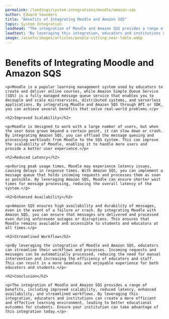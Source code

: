 ```yaml
---
permalink: /landings/system-integrations/moodle/amazon-sqs
author: Edward Saunders
title: "Benefits of Integrating Moodle and Amazon SQS"
topic: System Integration
leadhead: "The integration of Moodle and Amazon SQS provides a range of benefits, including improved scalability, reduced latency, enhanced availability, and streamlined workflows"
leadtext: "By leveraging this integration, educators and institutions can create a more efficient and effective learning environment, leading to better educational outcomes for students. Ensure your institution can take advantage of this integration today."
image: /assets/images/articles/people-sitting-near-table.webp
---
```

<div class="arttext">	<h1>Benefits of Integrating Moodle and Amazon SQS</h1>

	<p>Moodle is a popular learning management system used by educators to create and deliver online courses, while Amazon Simple Queue Service (SQS) is a fully managed message queue service that enables you to decouple and scale microservices, distributed systems, and serverless applications. By integrating Moodle and Amazon SQS through API or SDK, you can achieve several benefits that solve real-world problems.</p>

	<h2>Improved Scalability</h2>

	<p>Moodle is designed to work with a large number of users, but when the user base grows beyond a certain point, it can slow down or crash. By integrating Amazon SQS, you can offload the message queuing and processing workloads from Moodle to the SQS system. This can improve the scalability of Moodle, enabling it to handle more users and provide a better user experience.</p>

	<h2>Reduced Latency</h2>

	<p>During peak usage times, Moodle may experience latency issues, causing delays in response times. With Amazon SQS, you can implement a message queue that holds incoming requests and processes them as soon as possible. By leveraging Amazon SQS, Moodle can ensure shorter wait times for message processing, reducing the overall latency of the system.</p>

	<h2>Enhanced Availability</h2>

	<p>Amazon SQS ensures high availability and durability of messages, even in the event of a failure or crash. By integrating Moodle with Amazon SQS, you can ensure that messages are delivered and processed even during unforeseen outages or disruptions. This ensures that Moodle remains available and accessible to students and educators at all times.</p>

	<h2>Streamlined Workflow</h2>

	<p>By leveraging the integration of Moodle and Amazon SQS, educators can streamline their workflows and processes. Incoming requests and messages can be automatically processed, reducing the need for manual intervention and increasing the efficiency of educators and staff. This can result in a more seamless and enjoyable experience for both educators and students.</p>

	<h2>Conclusion</h2>

	<p>The integration of Moodle and Amazon SQS provides a range of benefits, including improved scalability, reduced latency, enhanced availability, and streamlined workflows. By leveraging this integration, educators and institutions can create a more efficient and effective learning environment, leading to better educational outcomes for students. Ensure your institution can take advantage of this integration today.</p>
</div>